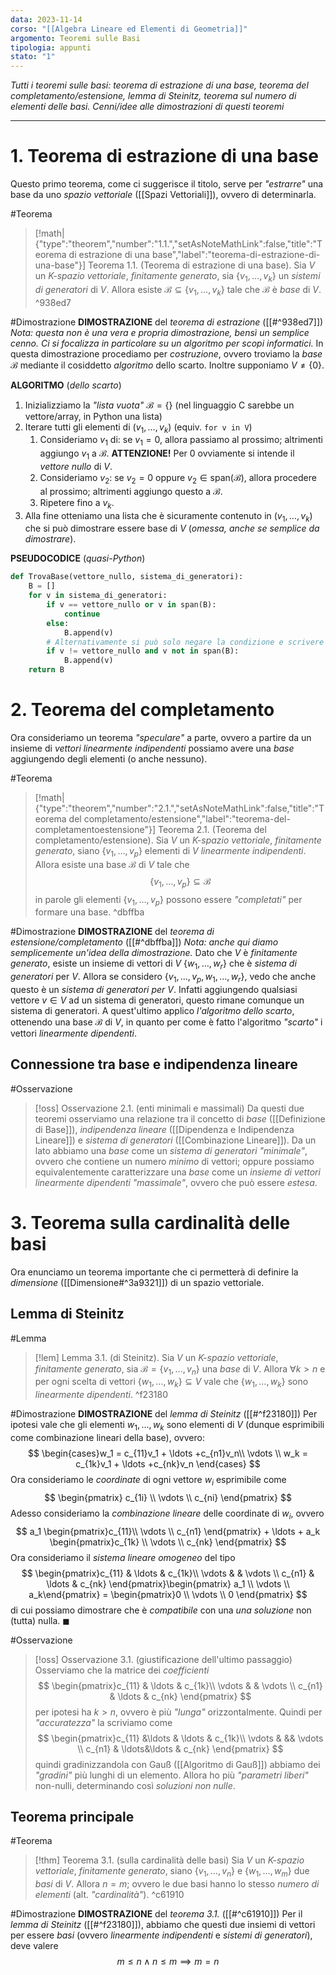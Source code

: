 ```yaml
---
data: 2023-11-14
corso: "[[Algebra Lineare ed Elementi di Geometria]]"
argomento: Teoremi sulle Basi
tipologia: appunti
stato: "1"
---
```

*Tutti i teoremi sulle basi: teorema di estrazione di una base, teorema del completamento/estensione, lemma di Steinitz, teorema sul numero di elementi delle basi. Cenni/idee alle dimostrazioni di questi teoremi*
- - -
# 1. Teorema di estrazione di una base
Questo primo teorema, come ci suggerisce il titolo, serve per *"estrarre"* una base da uno *spazio vettoriale* ([[Spazi Vettoriali]]), ovvero di determinarla.

#Teorema 
> [!math|{"type":"theorem","number":"1.1.","setAsNoteMathLink":false,"title":"Teorema di estrazione di una base","label":"teorema-di-estrazione-di-una-base"}] Teorema 1.1. (Teorema di estrazione di una base).
> Sia $V$ un *K-spazio vettoriale*, *finitamente generato*, sia $\{v_1, \ldots, v_k\}$ un *sistemi di generatori* di $V$.
> Allora esiste $\mathcal{B} \subseteq \{v_1, \ldots, v_k\}$ tale che $\mathcal{B}$ è *base* di $V$.
^938ed7

#Dimostrazione 
**DIMOSTRAZIONE** del *teorema di estrazione* ([[#^938ed7]])
*Nota: questa non è una vera e propria dimostrazione, bensì un semplice cenno. Ci si focalizza in particolare su un algoritmo per scopi informatici.*
In questa dimostrazione procediamo per *costruzione*, ovvero troviamo la *base* $\mathcal{B}$ mediante il cosiddetto *algoritmo* dello scarto.
Inoltre supponiamo $V \neq \{0\}$.

**ALGORITMO** (*dello scarto*)
1. Inizializziamo la *"lista vuota"* $\mathcal{B} = \{\}$ (nel linguaggio C sarebbe un vettore/array, in Python una lista)
2. Iterare tutti gli elementi di $(v_1, \ldots, v_k)$ (equiv. `for v in V`)
	1. Consideriamo $v_1$ di: se $v_1 = 0$, allora passiamo al prossimo; altrimenti aggiungo $v_1$ a $\mathcal{B}$.
	**ATTENZIONE!** Per $0$ ovviamente si intende il *vettore nullo* di $V$.
	1. Consideriamo $v_2$: se $v_2=0$ oppure $v_2 \in \text{span}(\mathcal{B})$, allora procedere al prossimo; altrimenti aggiungo questo a $\mathcal{B}$.
	2. Ripetere fino a $v_k$.
3. Alla fine otteniamo una lista che è sicuramente contenuto in $(v_1, \ldots, v_k)$ che si può dimostrare essere base di $V$ (*omessa, anche se semplice da dimostrare*).

**PSEUDOCODICE** (*quasi-Python*)
```python
def TrovaBase(vettore_nullo, sistema_di_generatori):
	B = []
	for v in sistema_di_generatori:
		if v == vettore_nullo or v in span(B):
			continue
		else:
			B.append(v)
		# Alternativamente si può solo negare la condizione e scrivere
		if v != vettore_nullo and v not in span(B):
			B.append(v)
	return B
```
# 2. Teorema del completamento
Ora consideriamo un teorema *"speculare"* a parte, ovvero a partire da un insieme di *vettori linearmente indipendenti* possiamo avere una *base* aggiungendo degli elementi (o anche nessuno).

#Teorema 
> [!math|{"type":"theorem","number":"2.1.","setAsNoteMathLink":false,"title":"Teorema del completamento/estensione","label":"teorema-del-completamentoestensione"}] Teorema 2.1. (Teorema del completamento/estensione).
> Sia $V$ un *K-spazio vettoriale*, *finitamente generato*, siano $\{v_1, \ldots, v_p\}$ elementi di $V$ *linearmente indipendenti*.
> Allora esiste una base $\mathcal{B}$ di $V$ tale che
> $$ \{v_1, \ldots, v_p\}\subseteq \mathcal{B}$$
> in parole gli elementi $\{v_1, \ldots, v_p\}$ possono essere *"completati"* per formare una base.
^dbffba

#Dimostrazione 
**DIMOSTRAZIONE** del *teorema di estensione/completamento* ([[#^dbffba]])
*Nota: anche qui diamo semplicemente un'idea della dimostrazione.*
Dato che $V$ è *finitamente generato*, esiste un insieme di vettori di $V$ $\{w_1, \ldots, w_r\}$ che è *sistema di generatori* per $V$. 
Allora se considero $\{v_1, \ldots, v_p, w_1, \ldots, w_r\}$, vedo che anche questo è un *sistema di generatori per* $V$. Infatti aggiungendo qualsiasi vettore $v \in V$ ad un sistema di generatori, questo rimane comunque un sistema di generatori.
A quest'ultimo applico *l'algoritmo dello scarto*, ottenendo una base $\mathcal{B}$ di $V$, in quanto per come è fatto l'algoritmo *"scarto"* i vettori *linearmente dipendenti*.
## Connessione tra base e indipendenza lineare
#Osservazione 
> [!oss] Osservazione 2.1. (enti minimali e massimali)
Da questi due teoremi osserviamo una relazione tra il concetto di *base* ([[Definizione di Base]]), *indipendenza lineare* ([[Dipendenza e Indipendenza Lineare]]) e *sistema di generatori* ([[Combinazione Lineare]]). 
Da un lato abbiamo una *base* come un *sistema di generatori* *"minimale"*, ovvero che contiene un numero *minimo* di vettori; oppure possiamo equivalentemente caratterizzare una *base* come un *insieme di vettori linearmente dipendenti* *"massimale"*, ovvero che può essere *estesa*.
# 3. Teorema sulla cardinalità delle basi
Ora enunciamo un teorema importante che ci permetterà di definire la *dimensione* ([[Dimensione#^3a9321]]) di un spazio vettoriale.
## Lemma di Steinitz
#Lemma 
> [!lem] Lemma 3.1. (di Steinitz).
> Sia $V$ un *K-spazio vettoriale*, *finitamente generato*, sia $\mathcal{B} = \{v_1, \ldots, v_n\}$ una *base* di $V$.
> Allora $\forall k>n$ e per ogni scelta di vettori $\{w_1, \ldots, w_k\} \subseteq V$ vale che $\{w_1, \ldots, w_k\}$ sono *linearmente dipendenti*.
^f23180

#Dimostrazione 
**DIMOSTRAZIONE** del *lemma di Steinitz* ([[#^f23180]])
Per ipotesi vale che gli elementi $w_1, \ldots, w_k$ sono elementi di $V$ (dunque esprimibili come combinazione lineari della base), ovvero:
$$
\begin{cases}w_1 = c_{11}v_1 + \ldots +c_{n1}v_n\\ \vdots \\ w_k = c_{1k}v_1 + \ldots +c_{nk}v_n \end{cases}
$$
Ora consideriamo le *coordinate* di ogni vettore $w_i$ esprimibile come
$$
\begin{pmatrix} c_{1i} \\ \vdots \\ c_{ni} \end{pmatrix}
$$
Adesso consideriamo la *combinazione lineare* delle coordinate di $w_i$, ovvero
$$
a_1 \begin{pmatrix}c_{11}\\ \vdots \\ c_{n1} \end{pmatrix} + \ldots + a_k \begin{pmatrix}c_{1k} \\ \vdots \\ c_{nk} \end{pmatrix}
$$
Ora consideriamo il *sistema lineare omogeneo* del tipo
$$
\begin{pmatrix}c_{11} & \ldots & c_{1k}\\ \vdots & & \vdots \\ c_{n1} & \ldots & c_{nk} \end{pmatrix}\begin{pmatrix} a_1 \\ \vdots \\ a_k\end{pmatrix} = \begin{pmatrix}0 \\ \vdots \\ 0 \end{pmatrix}
$$
di cui possiamo dimostrare che è *compatibile* con una *una soluzione* non (tutta) nulla. $\blacksquare$

#Osservazione 
> [!oss] Osservazione 3.1. (giustificazione dell'ultimo passaggio)
Osserviamo che la matrice dei *coefficienti*
$$ \begin{pmatrix}c_{11} & \ldots & c_{1k}\\ \vdots & & \vdots \\ c_{n1} & \ldots & c_{nk} \end{pmatrix} $$
per ipotesi ha $k > n$, ovvero è più *"lunga"* orizzontalmente. Quindi per *"accuratezza"* la scriviamo come
$$ \begin{pmatrix}c_{11} &\ldots &  \ldots & c_{1k}\\ \vdots & && \vdots \\ c_{n1} & \ldots&\ldots & c_{nk} \end{pmatrix} $$
quindi gradinizzandola con Gauß ([[Algoritmo di Gauß]]) abbiamo dei *"gradini"* più lunghi di un elemento. Allora ho più *"parametri liberi"* non-nulli, determinando così *soluzioni non nulle*.
## Teorema principale
#Teorema 
> [!thm] Teorema 3.1. (sulla cardinalità delle basi)
> Sia $V$ un *K-spazio vettoriale*, *finitamente generato*, siano $\{v_1, \ldots, v_n\}$ e $\{w_1, \ldots, w_m\}$ due *basi* di $V$.
> Allora $n = m$; ovvero le due basi hanno lo stesso *numero di elementi* (alt. *"cardinalità"*).
^c61910

#Dimostrazione 
**DIMOSTRAZIONE** del *teorema 3.1.* ([[#^c61910]])
Per il *lemma di Steinitz* ([[#^f23180]]), abbiamo che questi due insiemi di vettori per essere *basi* (ovvero *linearmente indipendenti* e *sistemi di generatori*), deve valere
$$m \leq n \land n \leq m \implies m=n$$